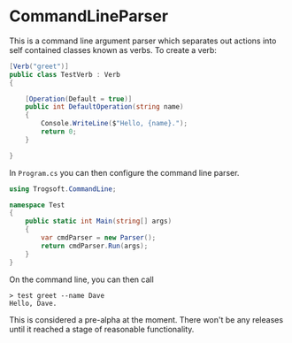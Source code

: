# CommandLineParser

This is a command line argument parser which separates out actions into self contained classes known as verbs.  To create a verb:

```c#
[Verb("greet")]
public class TestVerb : Verb 
{

	[Operation(Default = true)]
	public int DefaultOperation(string name) 
	{
		Console.WriteLine($"Hello, {name}.");
		return 0;
	}

}
```

In `Program.cs` you can then configure the command line parser.

```c#
using Trogsoft.CommandLine;

namespace Test 
{
	public static int Main(string[] args) 
	{
		var cmdParser = new Parser();
		return cmdParser.Run(args);
	}
}

```

On the command line, you can then call

```
> test greet --name Dave
Hello, Dave.
```

This is considered a pre-alpha at the moment.  There won't be any releases until it reached a stage of reasonable functionality.